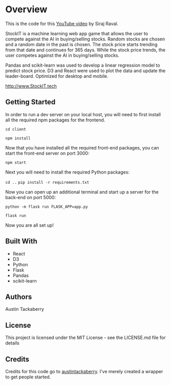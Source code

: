 # Overview

This is the code for this [YouTube video](https://youtu.be/7vunJlqLZok) by Siraj Raval. 

StockIT is a machine learning web app game that allows the user to compete against the AI in buying/selling stocks. Random stocks are chosen and a random date in the past is chosen. The stock price starts trending from that date and continues for 365 days. While the stock price trends, the user competes against the AI in buying/selling stocks.

Pandas and scikit-learn was used to develop a linear regression model to predict stock price. D3 and React were used to plot the data and update the leader-board. Optimized for desktop and mobile.

http://www.StockIT.tech


## Getting Started

In order to run a dev server on your local host, you will need to first install all the required npm packages for the frontend.

`cd client`

`npm install`

Now that you have installed all the required front-end packages, you can start the front-end server on port 3000:

`npm start`

Next you will need to install the required Python packages:

`cd ..`
`pip install -r requirements.txt`

Now you can open up an additional terminal and start up a server for the back-end on port 5000:

`python -m flask run FLASK_APP=app.py`

`flask run`

Now you are all set up!

## Built With

* React
* D3
* Python
* Flask
* Pandas
* scikit-learn

## Authors

Austin Tackaberry

## License

This project is licensed under the MIT License - see the LICENSE.md file for details

## Credits

Credits for this code go to [austintackaberry](https://github.com/austintackaberry/stocks). I've merely created a wrapper to get people started. 
